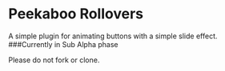 Peekaboo Rollovers
==================

A simple plugin for animating buttons with a simple slide effect. 
###Currently in Sub Alpha phase

Please do not fork or clone.
